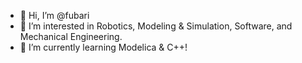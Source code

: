 - 👋 Hi, I’m @fubari
- 👀 I’m interested in Robotics, Modeling & Simulation, Software, and Mechanical Engineering.
- 🌱 I’m currently learning Modelica & C++!
